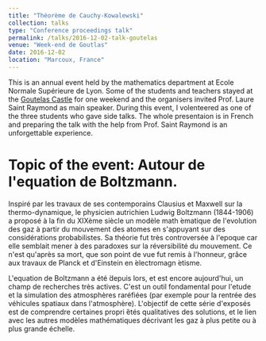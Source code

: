 ```yaml
---
title: "Théorème de Cauchy-Kowalewski"
collection: talks
type: "Conference proceedings talk"
permalink: /talks/2016-12-02-talk-goutelas
venue: "Week-end de Goutlas"
date: 2016-12-02
location: "Marcoux, France"
---
```


This is an annual event held by the mathematics department at Ecole Normale Supérieure de Lyon. Some of the students and teachers stayed at the [Goutelas Castle](https://chateaudegoutelas.fr/) for one weekend and the organisers invited Prof. Laure Saint Raymond as main speaker. During this event, I volenteered as one of the three students who gave side talks. The whole presentaion is in French and preparing the talk with the help from Prof. Saint Raymond is an unforgettable experience.

# Topic of the event: Autour de l'equation de Boltzmann. 

Inspiré par les travaux de ses contemporains Clausius et Maxwell sur la thermo-dynamique, le physicien autrichien Ludwig Boltzmann (1844-1906) a proposé à la fin du XIXème siècle un modèle math ́ematique de l'evolution des gaz à partir du mouvement des atomes en s'appuyant sur des considérations probabilistes. Sa théorie fut très controversée à l'epoque car elle semblait mener à des paradoxes sur la réversibilité du mouvement. Ce n'est qu'après sa mort, que son point de vue fut remis à l'honneur, grâce aux travaux de Planck et d'Einstein en  ́electromagn ́etisme. 

L'equation de Boltzmann a été ́depuis lors, et est encore aujourd'hui, un champ de recherches très actives. C'est un outil fondamental pour l'etude et la simulation des atmosphères raréfiées (par exemple pour la rentrée des véhicules spatiaux dans l'atmosphère). L'objectif de cette série d'exposés est de comprendre certaines propri ́étés qualitatives des solutions, et le lien avec les autres modèles mathématiques décrivant les gaz à plus petite ou à plus grande échelle. 
